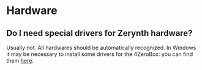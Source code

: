 # Hardware

## Do I need special drivers for Zerynth hardware?

Usually not. All hardwares should be automatically recognized. In Windows it may be necessary to install some drivers for the 4ZeroBox: you can find them [here](http://www.wch-ic.com/downloads/CH341SER_ZIP.html).



